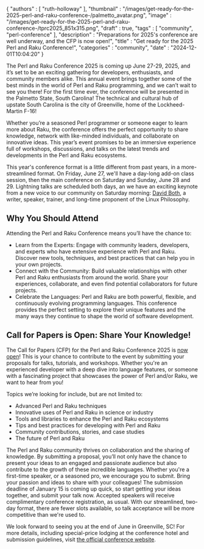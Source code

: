 {
   "authors" : [
      "ruth-holloway"
   ],
   "thumbnail" : "/images/get-ready-for-the-2025-perl-and-raku-conference-/palmetto_avatar.png",
   "image" : "/images/get-ready-for-the-2025-perl-and-raku-conference-/tprc2025_851x315.png",
   "draft" : true,
   "tags" : [
      "community",
      "perl-conference"
   ],
   "description" : "Preparations for 2025's conference are well underway, and the CFP is now open!",
   "title" : "Get ready for the 2025 Perl and Raku Conference!",
   "categories" : "community",
   "date" : "2024-12-01T10:04:20"
}

The Perl and Raku Conference 2025 is coming up June 27-29, 2025, and it’s set to be an exciting gathering for developers, enthusiasts, and community members alike. This annual event brings together some of the best minds in the world of Perl and Raku programming, and we can’t wait to see you there! For the first time ever, the conference will be presented in the Palmetto State, South Carolina! The technical and cultural hub of upstate South Carolina is the city of Greenville, home of the Lockheed-Martin F-16!

Whether you’re a seasoned Perl programmer or someone eager to learn more about Raku, the conference offers the perfect opportunity to share knowledge, network with like-minded individuals, and collaborate on innovative ideas. This year’s event promises to be an immersive experience full of workshops, discussions, and talks on the latest trends and developments in the Perl and Raku ecosystems.

This year's conference format is a little different from past years, in a more-streamlined format.  On Friday, June 27, we'll have a day-long add-on class session, then the main conference on Saturday and Sunday, June 28 and 29.  Lightning talks are scheduled both days, an we have an exciting keynote from a new voice to our community on Saturday morning: [David Both](https://both.org), a writer, speaker, trainer, and long-time proponent of the Linux Philosophy.

Why You Should Attend
---------------------

Attending the Perl and Raku Conference means you’ll have the chance to:

* Learn from the Experts: Engage with community leaders, developers, and experts who have extensive experience with Perl and Raku. Discover new tools, techniques, and best practices that can help you in your own projects.
* Connect with the Community: Build valuable relationships with other Perl and Raku enthusiasts from around the world. Share your experiences, collaborate, and even find potential collaborators for future projects.
* Celebrate the Languages: Perl and Raku are both powerful, flexible, and continuously evolving programming languages. This conference provides the perfect setting to explore their unique features and the many ways they continue to shape the world of software development.

Call for Papers is Open: Share Your Knowledge!
----------------------------------------------

The Call for Papers (CFP) for the Perl and Raku Conference 2025 is [now open](https://www.papercall.io/tprcgsp2025)! This is your chance to contribute to the event by submitting your proposals for talks, tutorials, and workshops. Whether you're an experienced developer with a deep dive into language features, or someone with a fascinating project that showcases the power of Perl and/or Raku, we want to hear from you!

Topics we’re looking for include, but are not limited to:

* Advanced Perl and Raku techniques
* Innovative uses of Perl and Raku in science or industry
* Tools and libraries to enhance the Perl and Raku ecosystems
* Tips and best practices for developing with Perl and Raku
* Community contributions, stories, and case studies
* The future of Perl and Raku

The Perl and Raku community thrives on collaboration and the sharing of knowledge. By submitting a proposal, you’ll not only have the chance to present your ideas to an engaged and passionate audience but also contribute to the growth of these incredible languages.  Whether you're a first-time speaker, or a seasoned pro, we encourage you to submit. Bring your passion and ideas to share with your colleagues!  The submission deadline of January 15 is coming up quick, so start getting your ideas together, and submit your talk now.  Accepted speakers will receive complimentary conference registration, as usual. With our streamlined, two-day format, there are fewer slots available, so talk acceptance will be more competitive than we're used to.

We look forward to seeing you at the end of June in Greenville, SC! For more details, including special-price lodging at the conference hotel and submission guidelines, visit [the official conference website](https://tprc.us).

